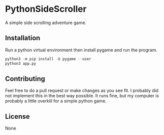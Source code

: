 # PythonSideScroller
A simple side scrolling adventure game.

## Installation
Run a python virtual environment then install pygame and run the program.
```python
python3 -m pip install -U pygame --user
python3 app.py
```

## Contributing
Feel free to do a pull request or make changes as you see fit. I probably did not implement this in the best way possible. It runs fine, but my computer is probably a little overkill for a simple python game.

## License
None
